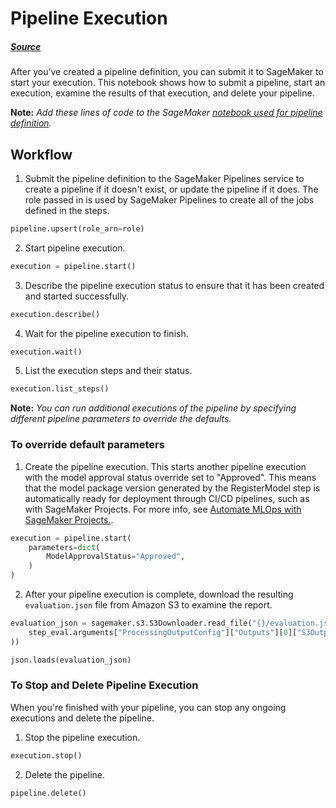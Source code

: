 # Pipeline Execution

##### [Source](https://docs.aws.amazon.com/sagemaker/latest/dg/run-pipeline.html)

After you’ve created a pipeline definition, you can submit it to SageMaker to start your execution. This notebook shows how to submit a pipeline, start an execution, examine the results of that execution, and delete your pipeline.

**Note:** *Add these lines of code to the SageMaker [notebook used for pipeline definition](https://github.com/flatiron-school/DS-Deloitte-07062022-Architecting-Pipelines-with-AWS/blob/main/Pipeline%20Creation.ipynb).* 

## Workflow

1. Submit the pipeline definition to the SageMaker Pipelines service to create a pipeline if it doesn't exist, or update the pipeline if it does. The role passed in is used by SageMaker Pipelines to create all of the jobs defined in the steps.


```python
pipeline.upsert(role_arn=role)
```

2. Start pipeline execution.


```python
execution = pipeline.start()
```

3. Describe the pipeline execution status to ensure that it has been created and started successfully.


```python
execution.describe()
```

4. Wait for the pipeline execution to finish.


```python
execution.wait()
```

5. List the execution steps and their status.


```python
execution.list_steps()
```

**Note:** *You can run additional executions of the pipeline by specifying different pipeline parameters to override the defaults.*

### To override default parameters

1. Create the pipeline execution. This starts another pipeline execution with the model approval status override set to "Approved". This means that the model package version generated by the RegisterModel step is automatically ready for deployment through CI/CD pipelines, such as with SageMaker Projects. For more info, see [Automate MLOps with SageMaker Projects.](https://docs.aws.amazon.com/sagemaker/latest/dg/sagemaker-projects.html).


```python
execution = pipeline.start(
    parameters=dict(
        ModelApprovalStatus="Approved",
    )
)
```

2. After your pipeline execution is complete, download the resulting `evaluation.json` file from Amazon S3 to examine the report.


```python
evaluation_json = sagemaker.s3.S3Downloader.read_file("{}/evaluation.json".format(
    step_eval.arguments["ProcessingOutputConfig"]["Outputs"][0]["S3Output"]["S3Uri"]
))

json.loads(evaluation_json)
```

### To Stop and Delete Pipeline Execution

When you're finished with your pipeline, you can stop any ongoing executions and delete the pipeline.

1. Stop the pipeline execution.


```python
execution.stop()
```

2. Delete the pipeline.


```python
pipeline.delete()
```
